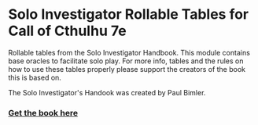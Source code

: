 # Solo Investigator Rollable Tables for Call of Cthulhu 7e

Rollable tables from the Solo Investigator Handbook. This module contains base oracles to facilitate solo play. For more info, tables and the rules on how to use these tables properly please support the creators of the book this is based on.

The Solo Investigator's Handook was created by Paul Bimler.

### [Get the book here](https://www.drivethrurpg.com/en/product/266779/The-Solo-Investigators-Handbook)
